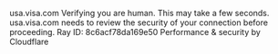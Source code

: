 usa.visa.com
Verifying you are human. This may take a few seconds.
usa.visa.com needs to review the security of your connection before proceeding.
Ray ID: 8c6acf78da169e50
Performance & security by Cloudflare